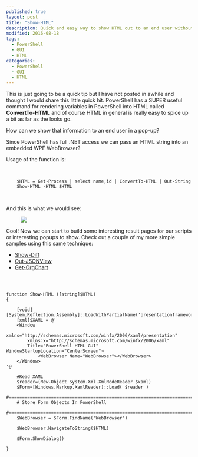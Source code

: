 ```yaml
---
published: true
layout: post
title: "Show-HTML"
description: Quick and easy way to show HTML out to an end user without having to open a browser or save any HTML file to the disk.
modified: 2016-08-18
tags:
  - PowerShell
  - GUI
  - HTML
categories:
  - PowerShell
  - GUI
  - HTML
---
```


This is just going to be a quick tip but I have not posted in awhile and thought I would share this little quick hit. PowerShell has a SUPER useful command for rendering variables in PowerShell into HTML called **ConvertTo-HTML** and of course HTML in general is really easy to spice up a bit as far as the looks go.

How can we show that information to an end user in a pop-up?

Since PowerShell has full .NET access we can pass an HTML string into an embedded WPF WebBrowser?

<!-- more -->

Usage of the function is:

<pre> <code class="ps">

    $HTML = Get-Process | select name,id | ConvertTo-HTML | Out-String
    Show-HTML -HTML $HTML

</code> </pre>

And this is what we would see:

<figure>
	<img src="{{ site.url }}/images/Show-HTML.jpg">
</figure>

Cool! Now we can start to build some interesting result pages for our scripts or interesting popups to show. Check out a couple of my more simple samples using this same technique:

- [Show-Diff](https://gist.github.com/Tiberriver256/8d0ea1edb4f1c8afedfe79f211e5323a)
- [Out-JSONView](https://gist.github.com/Tiberriver256/daba16524fa70ff2f4e0cd37fc366aef)
- [Get-OrgChart](https://gist.github.com/Tiberriver256/6335193d77b9617beedf3bb117974ce7)

<pre> <code class="ps">


function Show-HTML ([string]$HTML)
{

    [void][System.Reflection.Assembly]::LoadWithPartialName('presentationframework')
    [xml]$XAML = @'
    &lt;Window
        xmlns=&quot;http://schemas.microsoft.com/winfx/2006/xaml/presentation&quot;
        xmlns:x=&quot;http://schemas.microsoft.com/winfx/2006/xaml&quot;
        Title=&quot;PowerShell HTML GUI&quot; WindowStartupLocation=&quot;CenterScreen&quot;&gt;
            &lt;WebBrowser Name=&quot;WebBrowser&quot;&gt;&lt;/WebBrowser&gt;
    &lt;/Window&gt;
'@

    #Read XAML
    $reader=(New-Object System.Xml.XmlNodeReader $xaml) 
    $Form=[Windows.Markup.XamlReader]::Load( $reader )
    #===========================================================================
    # Store Form Objects In PowerShell
    #===========================================================================
    $WebBrowser = $Form.FindName("WebBrowser")

    $WebBrowser.NavigateToString($HTML)

    $Form.ShowDialog()

}

</code> </pre>
